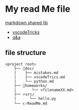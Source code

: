 # My read Me file
[markdown shared lib](../doc/MyIcons,\.md)

* [vscodeTricks](doc/vscodeTricks.md)
* [q&a](qa/q&a.md)  

## file structure
```output
<project root>
    ├── 📝doc/
    |    ├── mistakes.md 
    |    ├── vscodeTrics.md 
    |    └── python.md 
    ├── 🔨homeworks/
    |       └── <filenameXX.md>
    ├── 🔥src/
    |      └── hello.py 
    └── 👉ReadMe.md
```


